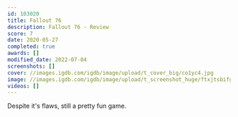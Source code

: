 ```yaml
---
id: 103020
title: Fallout 76
description: Fallout 76 - Review
score: 7
date: 2020-05-27
completed: true
awards: []
modified_date: 2022-07-04
screenshots: []
cover: //images.igdb.com/igdb/image/upload/t_cover_big/co1yc4.jpg
image: //images.igdb.com/igdb/image/upload/t_screenshot_huge/ftxjtsbifgl3xo98nbpb.jpg
videos: []
---
```

Despite it's flaws, still a pretty fun game.